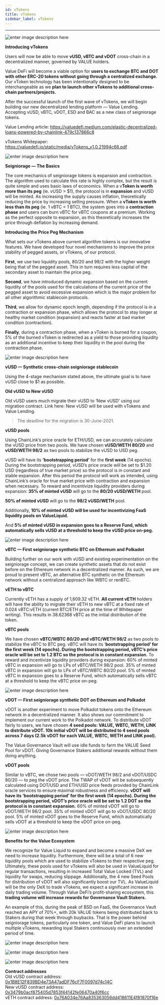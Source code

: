```yaml
---
id: vTokens
title: vTokens
sidebar_label: vTokens
---
```


---

![enter image description here](https://miro.medium.com/max/700/0*jdP3nA_zcxBKlura)

**Introducing vTokens**

Users will now be able to move **vUSD, vBTC and vDOT** cross-chain in a decentralized manner, governed by VALUE holders.

Value DeFi will become a viable option for **users to exchange BTC and DOT with other ERC-20 tokens without going through a centralized exchange.** Our vToken technology has been intentionally designed to be interchangeable as we **plan to launch other vTokens to additional cross-chain partners/projects.**

After the successful launch of the first wave of vTokens, we will begin building our new decentralized lending platform — Value Lending. Accepting vUSD, vBTC, vDOT, ESD and BAC as a new class of seigniorage tokens. 

Value Lending article: https://valuedefi.medium.com/elastic-decentralized-loans-powered-by-chainlink-479c137866c8

vTokens Whitepaper: https://valuedefi.io/static/media/vTokens_v1.0.21994c66.pdf

![enter image description here](https://miro.medium.com/max/700/1*a81g73R8alhkV0TL9CPsng.png)

**Seigniorage — The Basics**

The core mechanics of seigniorage tokens is expansion and contraction. The algorithm used to calculate this rate is highly complex, but the result is quite simple and uses basic laws of economics. When a v**Token is worth more than its peg** (ie. vUSD > $1), the protocol is in **expansion** and vUSD will be minted. As increasing the supply causes inflation, theoretically reducing the price by increasing selling pressure. When a **vToken is worth less than its peg** (ie. 1 vBTC < 1 BTC), the system goes into a **contraction** **phase** and users can burn vBTC for vBTC coupons at a premium. Working as the perfect opposite to expansion, as this theoretically increases the price through deflation by increasing demand.
 
**Introducing the Price Peg Mechanism**

What sets our vTokens above current algorithm tokens is our innovative features. We have developed four novel mechanisms to improve the price stability of pegged assets, or vTokens, of our protocol.

**First**, we use two liquidity pools, 80/20 and 98/2 with the higher weight being that of the pegged asset. This in turn requires less capital of the secondary asset to maintain the price peg.

**Second**, we have introduced dynamic expansion based on the current liquidity of the pools used for the calculations of the current price of the pegged asset to avoid excessive expansion which is the major problem for all other algorithmic stablecoin protocols.

**Third**, we allow for dynamic epoch length, depending if the protocol is in a contraction or expansion phase, which allows the protocol to stay longer at healthy market condition (expansion) and reacts faster at bad market condition (contraction).

**Finally**, during a contraction phase, when a vToken is burned for a coupon, 5% of the burned vToken is redirected as a yield to those providing liquidity as an additional incentive to keep their liquidity in the pool during the contraction phase.

![enter image description here](https://miro.medium.com/max/700/1*a81g73R8alhkV0TL9CPsng.png)

**vUSD — Synthetic cross-chain seigniorage stablecoin**

Using the 4-stage mechanism stated above, the ultimate goal is to have vUSD close to $1 as possible.

**Old vUSD to New vUSD**

Old vUSD users much migrate their vUSD to ‘New vUSD’ using our migration contract. Link here: New vUSD will be used with vTokens and Value Lending.

> The deadline for the migration is 30-June-2021.

**vUSD pools**

Using ChainLink’s price oracle for ETH/USD, we can accurately calculate the vUSD price from two pools. We have chosen **vUSD/WETH 80/20** and **vUSD/WETH 98/2** as two pools to stabilize the vUSD to USD peg.

vUSD will have its **‘bootstrapping period’** for the **first week** (14 epochs). During the bootstrapping period, vUSD’s price oracle will be set to $1.20 USD (regardless of true market price) so the protocol is in constant and stable expansion. After this period the protocol will work as intended, using ChainLink’s oracle for true market price with contraction and expansion when necessary.
To reward and incentivize liquidity providers during expansion:
**35% of minted vUSD** will go to the **80/20 vUSD/WETH** pool.

**50% of minted vUSD** will go to the **98/2 vUSD/WETH** pool.

Additionally, **10% of minted vUSD will be used for incentivizing FaaS liquidity pools on ValueLiquid.**

And **5% of minted vUSD in expansion goes to a Reserve Fund, which automatically sells vUSD at a threshold to keep the vUSD price on-peg.**

![enter image description here](https://miro.medium.com/max/700/1*a81g73R8alhkV0TL9CPsng.png)

**vBTC — First seigniorage synthetic BTC on Ethereum and Polkadot**

Building further on our work with vUSD and existing experimentation on the seigniorage concept, we can create synthetic assets that do not exist before on the Ethereum network in a decentralized manner. As such, we are proud to present vBTC, an alternative BTC synthetic on the Ethereum network without a centralized approach like WBTC or renBTC.

**vETH to vBTC**

Currently vETH has a supply of 1,609.32 vETH. **All current vETH** holders will have the ability to migrate their vETH to new vBTC at a fixed rate of 0.024 vBTC:vETH (current BTC/ETH price at the time of Whitepaper writing). This results in 38.62368 vBTC as the initial distribution of the token.

**vBTC pools**

We have chosen **vBTC/WBTC 80/20 and vBTC/WETH 98/2** as two pools to stabilize the vBTC to BTC peg.
vBTC will have its ‘**bootstrapping period’ for the first week (14 epochs). 
During the bootstrapping period, vBTC’s price oracle will be set to 1.2 BTC so the protocol is in constant expansion**.
To reward and incentivize liquidity providers during expansion:
60% of minted vBTC in expansion will go to LPs of vBTC/WETH 98/2 pool.
35% of minted vBTC in expansion will go to LPs of vBTC/WBTC 80/20 pool.
5% of minted vBTC in expansion goes to a Reserve Fund, which automatically sells vBTC at a threshold to keep the vBTC price on-peg.

![enter image description here](https://miro.medium.com/max/700/1*a81g73R8alhkV0TL9CPsng.png)

**vDOT — First seigniorage synthetic DOT on Ethereum and Polkadot**

vDOT is another experiment to move Polkadot tokens onto the Ethereum network in a decentralized manner. It also shows our commitment to implement our current work to the Polkadot network.
To distribute vDOT fairly to users, we have chosen **4 seed pools: VALUE, WBTC, WETH, LINK to distribute vDOT. 
10k initial vDOT will be distributed to 4 seed pools across 7 days (2.5k vDOT for each VALUE, WBTC, WETH and LINK pool).**

The Value Governance Vault will use idle funds to farm the VALUE Seed Pool for vDOT. Giving Governance Stakers additional rewards without them doing anything.

**vDOT pools**

Similar to vBTC, we chose two pools — vDOT/WETH 98/2 and vDOT/USDC 80/20 — to peg the vDOT price. The TWAP of vDOT will be subsequently calculated using DOT/USD and ETH/USD price feeds provided by ChainLink oracle services to ensure maximal robustness and efficiency.
**vDOT will have its ‘bootstrapping period’ for the first week (14 epochs). During the bootstrapping period, vDOT’s price oracle will be set to 1.2 DOT so the protocol is in constant expansion.**
60% of minted vDOT will go to vDOT/WETH 98/2 pool.
35% of minted vDOT will go to vDOT/USDC 80/20 pool.
5% of minted vDOT goes to the Reserve Fund, which automatically sells vDOT at a threshold to keep the vDOT price on-peg.

![enter image description here](https://miro.medium.com/max/700/1*a81g73R8alhkV0TL9CPsng.png)

**Benefits for the Value Ecosystem**

We recognize for Value Liquid to expand and become a massive DeX we need to increase liquidity. Furthermore, there will be a total of 6 new liquidity pools which are used to stabilize vTokens to their respective peg. Ultimately, these pools used for vTokens will also be used in ValueLiquid for regular transactions, resulting in increased Total Value Locked (TVL) and liquidity for swaps, reducing slippage. Additionally, the 4 new Seed Pools for distribution of vDOT will also significantly boost our TVL.
As ValueLiquid will be the only DeX to trade vTokens, we expect a significant increase in daily trading volume. Through Value DeFi’s profit-sharing ecosystem, this **trading volume will increase rewards for Governance Vault Stakers.**

An example of this, during the peak of BSD on FaaS, the Governance Vault reached an APY of 70%+, with 20k VALUE tokens being distributed back to Stakers during that week through buybacks.
That is the power behind seigniorage tokens, particularly one token, and Value DeFi plans to launch multiple vTokens, rewarding loyal Stakers continuously over an extended period of time.

![enter image description here](https://miro.medium.com/max/700/1*a81g73R8alhkV0TL9CPsng.png)  

![enter image description here](https://valuedefi.io/static/media/vusd-infographic.9f282db3.jpg)
  
![enter image description here](https://miro.medium.com/max/700/1*a81g73R8alhkV0TL9CPsng.png)  

**Contract addresses**  
Old vUSD contract address: [0x1B8E12F839BD4e73A47adDF76cF7F0097d74c14C](https://etherscan.io/token/0x1B8E12F839BD4e73A47adDF76cF7F0097d74c14C)   
New vUSD contract address: [0x3479b0acf875405d7853f44142fe06470a40f6cc](https://etherscan.io/token/0x3479b0acf875405d7853f44142fe06470a40f6cc)  
vETH contract address: [0x76A034e76Aa835363056dd418611E4f81870f16e](https://etherscan.io/token/0x76A034e76Aa835363056dd418611E4f81870f16e)
